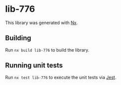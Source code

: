# lib-776

This library was generated with [Nx](https://nx.dev).

## Building

Run `nx build lib-776` to build the library.

## Running unit tests

Run `nx test lib-776` to execute the unit tests via [Jest](https://jestjs.io).
